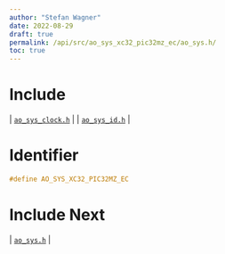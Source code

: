 ```yaml
---
author: "Stefan Wagner"
date: 2022-08-29
draft: true
permalink: /api/src/ao_sys_xc32_pic32mz_ec/ao_sys.h/
toc: true
---
```


# Include

| [`ao_sys_clock.h`](ao_sys_clock.h.md) |
| [`ao_sys_id.h`](ao_sys_id.h.md) |

# Identifier

```c
#define AO_SYS_XC32_PIC32MZ_EC
```

# Include Next

| [`ao_sys.h`](../ao_sys_xc32_pic32mz/ao_sys.h.md) |
